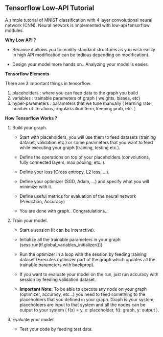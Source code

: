 ## Tensorflow Low-API Tutorial

A simple tutorial of MNIST classification with 4 layer convolutional neural network (CNN). Neural network is implemented with low-api tensorflow modules. 

**Why Low API ?**

- Because it allows you to modify standard structures as you wish easily 
In high API modification can be tedious depending on modification).

- Design your model more hands on..
Analyzing your model is easier.

**Tensorflow Elements**

There are 3 important things in tensorflow: 

1. placeholders : where you can feed data to the graph you build
2. variables    : trainable parameters of graph ( weights, biases, etc)
3. hyper-parameters : parameters that we tune manually ( learning rate, number of iterations, regularization term, keeping prob, etc. )

**How Tensorflow Works ?**

1. Build your graph.

   - Start with placeholders, you will use them to feed datasets (training dataset, validation etc.) or some parameters that you want to feed while executing your graph (training, testing etc.). 

   - Define the operations on top of your placeholders (convolutions, fully connected layers, max pooling, etc..).

   - Define your loss (Cross entropy, L2 loss, ...).

   - Define your optimizer (SGD, Adam, ...) and specify what you will minimize with it.

   - Define useful metrics for evaluation of the neural network (Prediction, Accuracy)

   - You are done with graph.. Congratulations...

2. Train your model.

   - Start a session (It can be interactive).

   - Initialize all the trainable parameters in your graph (sess.run(tf.global_variables_initializer()))

   - Run the optimizer in a loop with the session by feeding training dataset (Executes optimizer part of the graph which updates all the trainable parameters with backprop).

   - If you want to evaluate your model on the run, just run accuracy with session by feeding validation dataset.

   - **Important Note:** To be able to execute any node on your graph (optimizer, accuracy, etc...) you need to feed something to the placeholders that you defined in your graph. Graph is your system, placeholders are input to that system and all the nodes can be output to your system ( f(x) = y, x: placeholder, f(): graph, y: output ).

3. Evaluate your model.

   - Test your code by feeding test data.

   



